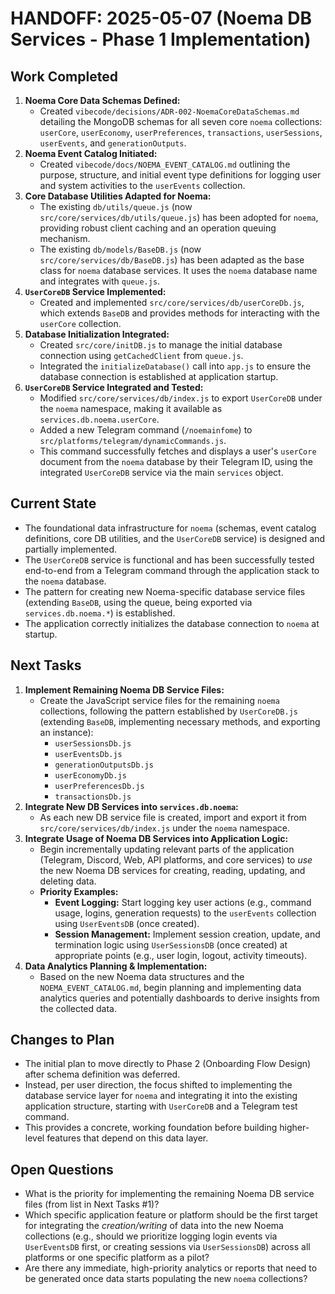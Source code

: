 # HANDOFF: 2025-05-07 (Noema DB Services - Phase 1 Implementation)

## Work Completed

1.  **Noema Core Data Schemas Defined:**
    *   Created `vibecode/decisions/ADR-002-NoemaCoreDataSchemas.md` detailing the MongoDB schemas for all seven core `noema` collections: `userCore`, `userEconomy`, `userPreferences`, `transactions`, `userSessions`, `userEvents`, and `generationOutputs`.
2.  **Noema Event Catalog Initiated:**
    *   Created `vibecode/docs/NOEMA_EVENT_CATALOG.md` outlining the purpose, structure, and initial event type definitions for logging user and system activities to the `userEvents` collection.
3.  **Core Database Utilities Adapted for Noema:**
    *   The existing `db/utils/queue.js` (now `src/core/services/db/utils/queue.js`) has been adopted for `noema`, providing robust client caching and an operation queuing mechanism.
    *   The existing `db/models/BaseDB.js` (now `src/core/services/db/BaseDB.js`) has been adapted as the base class for `noema` database services. It uses the `noema` database name and integrates with `queue.js`.
4.  **`UserCoreDB` Service Implemented:**
    *   Created and implemented `src/core/services/db/userCoreDb.js`, which extends `BaseDB` and provides methods for interacting with the `userCore` collection.
5.  **Database Initialization Integrated:**
    *   Created `src/core/initDB.js` to manage the initial database connection using `getCachedClient` from `queue.js`.
    *   Integrated the `initializeDatabase()` call into `app.js` to ensure the database connection is established at application startup.
6.  **`UserCoreDB` Service Integrated and Tested:**
    *   Modified `src/core/services/db/index.js` to export `UserCoreDB` under the `noema` namespace, making it available as `services.db.noema.userCore`.
    *   Added a new Telegram command (`/noemainfome`) to `src/platforms/telegram/dynamicCommands.js`.
    *   This command successfully fetches and displays a user's `userCore` document from the `noema` database by their Telegram ID, using the integrated `UserCoreDB` service via the main `services` object.

## Current State

*   The foundational data infrastructure for `noema` (schemas, event catalog definitions, core DB utilities, and the `UserCoreDB` service) is designed and partially implemented.
*   The `UserCoreDB` service is functional and has been successfully tested end-to-end from a Telegram command through the application stack to the `noema` database.
*   The pattern for creating new Noema-specific database service files (extending `BaseDB`, using the queue, being exported via `services.db.noema.*`) is established.
*   The application correctly initializes the database connection to `noema` at startup.

## Next Tasks

1.  **Implement Remaining Noema DB Service Files:**
    *   Create the JavaScript service files for the remaining `noema` collections, following the pattern established by `UserCoreDB.js` (extending `BaseDB`, implementing necessary methods, and exporting an instance):
        *   `userSessionsDb.js`
        *   `userEventsDb.js`
        *   `generationOutputsDb.js`
        *   `userEconomyDb.js`
        *   `userPreferencesDb.js`
        *   `transactionsDb.js`
2.  **Integrate New DB Services into `services.db.noema`:**
    *   As each new DB service file is created, import and export it from `src/core/services/db/index.js` under the `noema` namespace.
3.  **Integrate Usage of Noema DB Services into Application Logic:**
    *   Begin incrementally updating relevant parts of the application (Telegram, Discord, Web, API platforms, and core services) to *use* the new Noema DB services for creating, reading, updating, and deleting data.
    *   **Priority Examples:**
        *   **Event Logging:** Start logging key user actions (e.g., command usage, logins, generation requests) to the `userEvents` collection using `UserEventsDB` (once created).
        *   **Session Management:** Implement session creation, update, and termination logic using `UserSessionsDB` (once created) at appropriate points (e.g., user login, logout, activity timeouts).
4.  **Data Analytics Planning & Implementation:**
    *   Based on the new Noema data structures and the `NOEMA_EVENT_CATALOG.md`, begin planning and implementing data analytics queries and potentially dashboards to derive insights from the collected data.

## Changes to Plan

*   The initial plan to move directly to Phase 2 (Onboarding Flow Design) after schema definition was deferred.
*   Instead, per user direction, the focus shifted to implementing the database service layer for `noema` and integrating it into the existing application structure, starting with `UserCoreDB` and a Telegram test command.
*   This provides a concrete, working foundation before building higher-level features that depend on this data layer.

## Open Questions

*   What is the priority for implementing the remaining Noema DB service files (from list in Next Tasks #1)?
*   Which specific application feature or platform should be the first target for integrating the *creation/writing* of data into the new Noema collections (e.g., should we prioritize logging login events via `UserEventsDB` first, or creating sessions via `UserSessionsDB`) across all platforms or one specific platform as a pilot?
*   Are there any immediate, high-priority analytics or reports that need to be generated once data starts populating the new `noema` collections? 